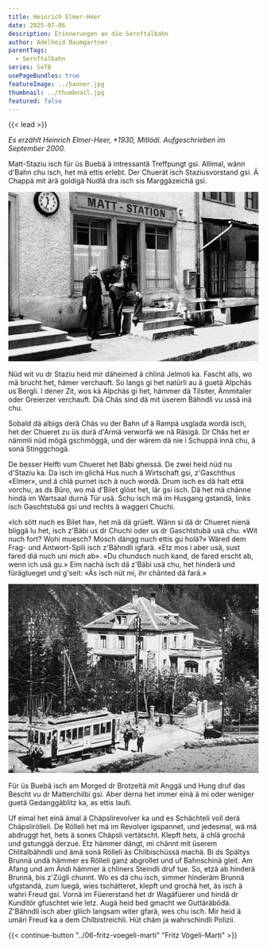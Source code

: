 ```yaml
---
title: Heinrich Elmer-Heer
date: 2025-07-06
description: Erinnerungen an die Sernftalbahn
author: Adelheid Baumgartner
parentTags:
  - Sernftalbahn
series: SeTB
usePageBundles: true
featureImage: ../banner.jpg
thumbnail: ../thumbnail.jpg
featured: false
---
```


{{< lead >}}

*Es erzählt Heinrich Elmer-Heer, \*1930, Mitlödi. Aufgeschrieben im September 2000.*

Matt-Staziu isch für üs Buebä ä intressantä Treffpungt gsi. Allimal,
wänn d'Bahn chu isch, het mä ettis erlebt. Der Chuerät isch
Staziusvorstand gsi. Ä Chappä mit ärä goldigä Nudlä dra isch sis
Marggäzeichä gsi.

![Vor dem Stationsbüro in Matt: Hotel-Bäbi, die Stationsbesorgerin, ihr Sohn Ruedi Elmer, Vorstand in Engi-Vorderdorf, und dessen beide Töchter Heidi und Barbara. Rechts die Rampe, auf der die Waren zum Einladen und das  ausgeladene Gut deponiert wurden.](matt-station.jpg)

Nüd wit vu dr Staziu heid mir däheimed ä chlinä Jelmoli ka. Fascht
alls, wo mä brucht het, hämer verchauft. So langs gi het natürli au ä
guetä Alpchäs us Bergli. I dener Zit, wos kä Alpchäs gi het, hämmer dä
Tilsiter, Ämmitaler oder Greierzer verchauft. Diä Chäs sind dä mit
üserem Bähndli vu ussä inä chu.

Sobald dä albigs derä Chäs vu der Bahn uf ä Rampä usglada wordä isch,
het der Chueret zu üs durä d'Armä verworfä we nä Räsigä. Dr Chäs het
er nämmli nüd mögä gschmöggä, und der wärem dä nie i Schuppä innä chu,
ä sonä Stinggchogä.

De besser Helfti vum Chueret het Bäbi gheissä. De zwei heid nüd nu
d'Staziu ka. Da isch im glichä Hus nuch ä Wirtschaft gsi, z'Gaschthus
«Elmer», und ä chlä purnet isch ä nuch wordä. Drum isch es dä halt
että vorchu, as ds Büro, wo mä d'Bilet glöst het, lär gsi isch. Dä het
mä chänne hindä im Wartsaal durnä Tür usä. Schu isch mä im Husgang
gstandä, links isch Gaschtstubä gsi und rechts ä waggeri Chuchi.

«Ich sött nuch es Bilet ha», het mä dä grüeft. Wänn si dä dr Chueret
nienä bliggä lu het, isch z'Bäbi us dr Chuchi oder us dr Gaschtstubä
usä chu. «Wit nuch fort? Wohi muesch? Mosch dängg nuch ettis gu holä?»
Wäred dem Frag- und Antwort-Spili isch z'Bähndli igfarä. «Etz mos i
aber usä, sust fared diä nuch uni mich ab». «Du chundsch nuch kand, de
fared erscht ab, wenn ich usä gu.» Eim nachä isch dä z'Bäbi usä chu,
het hinderä und füräglueget und g'seit: «Äs isch nüt mi, ihr chänted
dä farä.»

![Villa Spälty mit «Spältys Brunnä» nahe der Station Matt.](villa-spaelty.jpg)

Für üs Buebä isch am Morged dr Brotzeltä mit Anggä und Hung druf das
Bescht vu dr Matterchilbi gsi. Aber derna het immer einä ä mi oder
weniger guetä Gedanggäblitz ka, as ettis laufi.

Uf eimal het einä ämal ä Chäpslirevolver ka und es Schächteli voll
derä Chäpslirölleli. De Rölleli het mä im Revolver igspannet, und
jedesmal, wä mä abdruggt het, hets ä sones Chäpsli vertätscht. Klepft
hets, ä chlä grochä und gstunggä derzue. Etz hämmer dängt, mi chännt
mit üserem Chlitalbähndli und ämä sonä Rölleli äs Chilbischüssä machä.
Bi ds Spältys Brunnä undä hämmer es Rölleli ganz abgrollet und uf
Bahnschinä gleit. Am Afang und am Ändi hämmer ä chliners Steindli druf
tue. So, etzä ab hinderä Brunnä, bis z'Zügli chunnt. Wo es dä chu
isch, simmer hinderäm Brunnä ufgstandä, zum luegä, wies tschätteret,
klepft und grochä het, äs isch ä wahri Freud gsi. Vornä im Füererstand
het dr Wagäfüerer und hindä dr Kunditör gfuschtet wie letz. Augä heid
bed gmacht we Guttäräbödä. Z'Bähndli isch aber gliich langsam witer
gfarä, wes chu isch. Mir heid ä umäri Freud ka a dem Chilbistreichli.
Hüt chäm ja wahrschindli Polizii.

{{< continue-button "../06-fritz-voegeli-marti" "Fritz Vögeli-Marti" >}}
